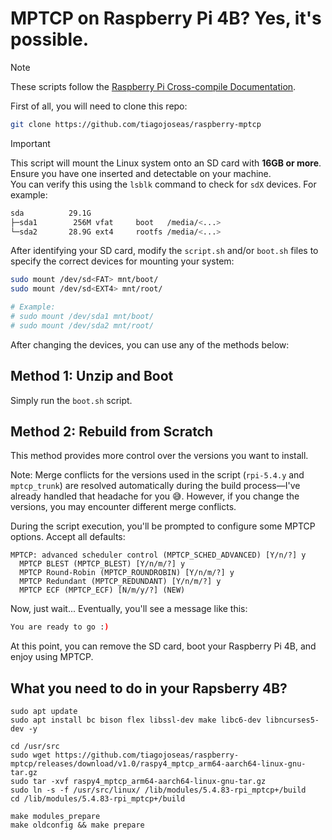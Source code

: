 # MPTCP on Raspberry Pi 4B? Yes, it's possible.

> [!NOTE]  
> These scripts follow the [Raspberry Pi Cross-compile Documentation](https://www.raspberrypi.com/documentation/computers/linux_kernel.html#cross-compile-the-kernel).


First of all, you will need to clone this repo:

```sh
git clone https://github.com/tiagojoseas/raspberry-mptcp
```

> [!IMPORTANT]  
> This script will mount the Linux system onto an SD card with **16GB or more**. Ensure you have one inserted and detectable on your machine.  
> You can verify this using the `lsblk` command to check for `sdX` devices. For example:

```sh
sda          29.1G                 
├─sda1        256M vfat     boot   /media/<...>
└─sda2       28.9G ext4     rootfs /media/<...>
```

After identifying your SD card, modify the `script.sh` and/or `boot.sh` files to specify the correct devices for mounting your system:

```sh
sudo mount /dev/sd<FAT> mnt/boot/
sudo mount /dev/sd<EXT4> mnt/root/

# Example:
# sudo mount /dev/sda1 mnt/boot/
# sudo mount /dev/sda2 mnt/root/
```

After changing the devices, you can use any of the methods below:



## **Method 1:** Unzip and Boot

Simply run the `boot.sh` script.

## **Method 2:** Rebuild from Scratch

This method provides more control over the versions you want to install.  

Note: Merge conflicts for the versions used in the script (`rpi-5.4.y` and `mptcp_trunk`) are resolved automatically during the build process—I've already handled that headache for you 😅. However, if you change the versions, you may encounter different merge conflicts.

During the script execution, you'll be prompted to configure some MPTCP options. Accept all defaults:

```
MPTCP: advanced scheduler control (MPTCP_SCHED_ADVANCED) [Y/n/?] y
  MPTCP BLEST (MPTCP_BLEST) [Y/n/m/?] y
  MPTCP Round-Robin (MPTCP_ROUNDROBIN) [Y/n/m/?] y
  MPTCP Redundant (MPTCP_REDUNDANT) [Y/n/m/?] y
  MPTCP ECF (MPTCP_ECF) [N/m/y/?] (NEW) 
```


Now, just wait... Eventually, you'll see a message like this:

```sh
You are ready to go :)
```

At this point, you can remove the SD card, boot your Raspberry Pi 4B, and enjoy using MPTCP.

## What you need to do in your Rapsberry 4B?

```
sudo apt update
sudo apt install bc bison flex libssl-dev make libc6-dev libncurses5-dev -y

cd /usr/src
sudo wget https://github.com/tiagojoseas/raspberry-mptcp/releases/download/v1.0/raspy4_mptcp_arm64-aarch64-linux-gnu-tar.gz
sudo tar -xvf raspy4_mptcp_arm64-aarch64-linux-gnu-tar.gz 
sudo ln -s -f /usr/src/linux/ /lib/modules/5.4.83-rpi_mptcp+/build 
cd /lib/modules/5.4.83-rpi_mptcp+/build 

make modules_prepare
make oldconfig && make prepare
```